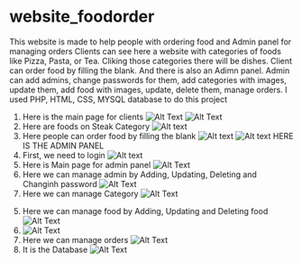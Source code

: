 # website_foodorder
This website is made to help people with ordering food and Admin panel for managing orders
Clients can see here a website with categories of foods like Pizza, Pasta, or Tea. Cliking those categories there will be dishes. Client can order food by filling the blank. 
And there is also an Adimn panel. Admin can add admins, change passwords for them, add categories with images, update them, add food with images, update, delete them, manage orders. I used PHP, HTML, CSS, MYSQL database to do this project

1. Here is the main page for clients ![Alt Text](https://imgur.com/p0yhIZW.jpg)
![Alt Text](https://imgur.com/k7MYC3e.jpg)
2. Here are foods on Steak Category ![Alt text](https://imgur.com/qrFRYnL.jpg)
3. Here people can order food by filling the blank ![Alt text](https://imgur.com/K4GjSZw.jpg)
 ![Alt text](https://imgur.com/zdMHvPE.jpg)
 HERE IS THE ADMIN PANEL
 1. First, we need to login ![Alt text](https://imgur.com/saHHPOv.jpg)
 2. Here is Main page for admin panel ![Alt Text](https://imgur.com/ArCKpPw.jpg)
 3. Here we can manage admin by Adding, Updating, Deleting and Changinh password ![Alt Text](https://imgur.com/XxYZ9Ps.jpg)
 4. Here we can manage Category ![Alt Text](https://imgur.com/R50YlSK.jpg)
 5) Here we can manage food by Adding, Updating and Deleting food ![Alt Text](https://imgur.com/4iFvET0.jpg)
6) ![Alt Text](https://imgur.com/F22DzY8.jpg)
7) Here we can manage orders ![Alt Text](https://imgur.com/3aRBZj5.jpg)
8) It is the Database ![Alt Text](https://imgur.com/sXPhFTf.jpg)
